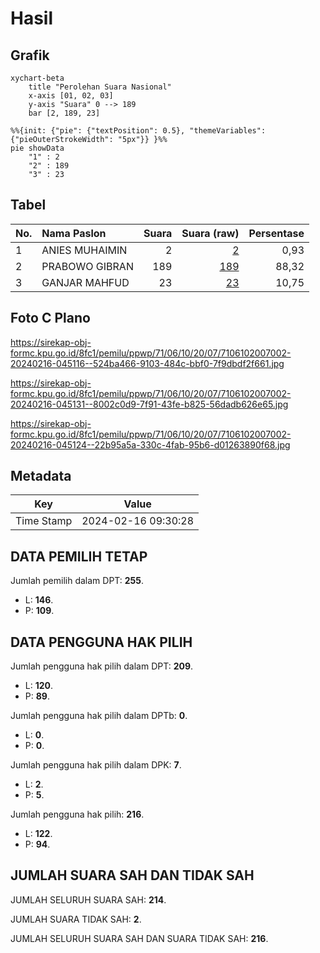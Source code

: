 # Hasil

## Grafik

```mermaid
xychart-beta
    title "Perolehan Suara Nasional"
    x-axis [01, 02, 03]
    y-axis "Suara" 0 --> 189
    bar [2, 189, 23]
```

```mermaid
%%{init: {"pie": {"textPosition": 0.5}, "themeVariables": {"pieOuterStrokeWidth": "5px"}} }%%
pie showData
    "1" : 2
    "2" : 189
    "3" : 23
```

## Tabel

| No. | Nama Paslon    | Suara | Suara (raw) | Persentase |
|:--- |:-------------- | -----:| -----------:| ----------:|
| 1   | ANIES MUHAIMIN | 2     | [2][p-1]    | 0,93       |
| 2   | PRABOWO GIBRAN | 189   | [189][p-2]  | 88,32      |
| 3   | GANJAR MAHFUD  | 23    | [23][p-3]   | 10,75      |


[p-1]: https://github.com/gigit-pemilu/pemilu-2024/blob/main/pilpres/hitung-suara/sub/71-sulawesi-utara/sub/06-minahasa-utara/sub/10-likupang-selatan/sub/2007-werot/sub/002-tps/sub/paslon-1.txt
[p-2]: https://github.com/gigit-pemilu/pemilu-2024/blob/main/pilpres/hitung-suara/sub/71-sulawesi-utara/sub/06-minahasa-utara/sub/10-likupang-selatan/sub/2007-werot/sub/002-tps/sub/paslon-2.txt
[p-3]: https://github.com/gigit-pemilu/pemilu-2024/blob/main/pilpres/hitung-suara/sub/71-sulawesi-utara/sub/06-minahasa-utara/sub/10-likupang-selatan/sub/2007-werot/sub/002-tps/sub/paslon-3.txt

## Foto C Plano

https://sirekap-obj-formc.kpu.go.id/8fc1/pemilu/ppwp/71/06/10/20/07/7106102007002-20240216-045116--524ba466-9103-484c-bbf0-7f9dbdf2f661.jpg

https://sirekap-obj-formc.kpu.go.id/8fc1/pemilu/ppwp/71/06/10/20/07/7106102007002-20240216-045131--8002c0d9-7f91-43fe-b825-56dadb626e65.jpg

https://sirekap-obj-formc.kpu.go.id/8fc1/pemilu/ppwp/71/06/10/20/07/7106102007002-20240216-045124--22b95a5a-330c-4fab-95b6-d01263890f68.jpg


## Metadata

| Key        | Value               |
| ---------- | ------------------- |
| Time Stamp | 2024-02-16 09:30:28 |


## DATA PEMILIH TETAP

Jumlah pemilih dalam DPT: **255**.
 * L: **146**.
 * P: **109**.

## DATA PENGGUNA HAK PILIH

Jumlah pengguna hak pilih dalam DPT: **209**.
 * L: **120**.
 * P: **89**.

Jumlah pengguna hak pilih dalam DPTb: **0**.
 * L: **0**.
 * P: **0**.

Jumlah pengguna hak pilih dalam DPK: **7**.
 * L: **2**.
 * P: **5**.

Jumlah pengguna hak pilih: **216**.
 * L: **122**.
 * P: **94**.

## JUMLAH SUARA SAH DAN TIDAK SAH

JUMLAH SELURUH SUARA SAH: **214**.

JUMLAH SUARA TIDAK SAH: **2**.

JUMLAH SELURUH SUARA SAH DAN SUARA TIDAK SAH: **216**.



